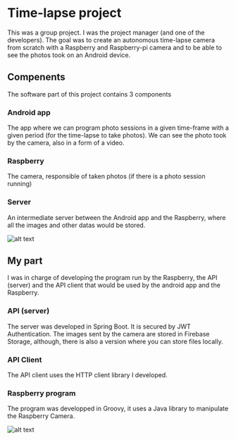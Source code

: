 # Time-lapse project
This was a group project. I was the project manager (and one of the developers). The goal was to create an autonomous time-lapse camera from scratch with a Raspberry and Raspberry-pi camera and to be able to see the photos took on an Android device. 
## Compenents
The software part of this project contains 3 components
### Android app
The app where we can program photo sessions in a given time-frame with a given period (for the time-lapse to take photos). We can see the photo took by the camera, also in a form of a video.
### Raspberry
The camera, responsible of taken photos (if there is a photo session running)

### Server
An intermediate server between the Android app and the Raspberry, where all the images and other datas would be stored. 

![alt text](https://github.com/nelson888/timelapse-project/tree/master/images/schema.png "Timelapse example")

## My part
I was in charge of developing the program run by the Raspberry, the API (server) and the API client that would be used by the android app and the Raspberry.

### API (server)
The server was developed in Spring Boot. It is secured by JWT Authentication. The images sent by the camera are stored in Firebase Storage, although, there is also a version where you can store files locally.

### API Client
The API client uses the HTTP client library I developed.

### Raspberry program
The program was developped in Groovy, it uses a Java library to manipulate the Raspberry Camera.


![alt text](https://github.com/nelson888/timelapse-project/tree/master/images/timelapse.png "Timelapse example")

